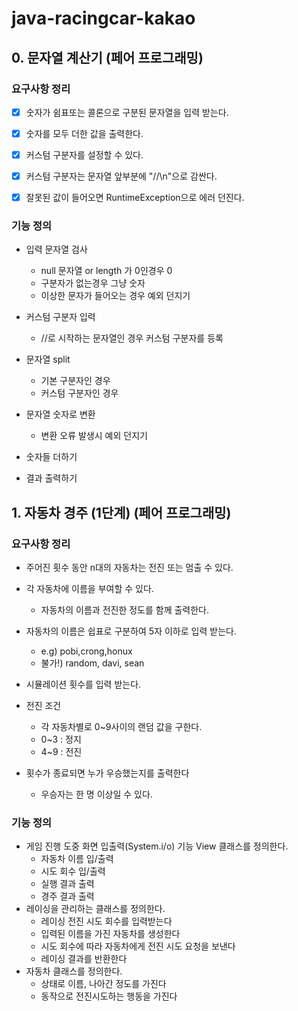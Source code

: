 # java-racingcar-kakao



## 0. 문자열 계산기 (페어 프로그래밍)

### 요구사항 정리

- [x] 숫자가 쉼표또는 콜론으로 구분된 문자열을 입력 받는다.
- [x] 숫자를 모두 더한 값을 출력한다.
- [x] 커스텀 구분자를 설정할 수 있다.
- [x] 커스텀 구분자는 문자열 앞부분에 "//\n"으로 감싼다.
- [x] 잘못된 값이 들어오면 RuntimeException으로 에러 던진다.



### 기능 정의

- 입력 문자열 검사

  - null 문자열 or length 가 0인경우 0
  - 구분자가 없는경우 그냥 숫자
  - 이상한 문자가 들어오는 경우 예외 던지기

- 커스텀 구분자 입력

  - //로 시작하는 문자열인 경우 커스텀 구분자를 등록

- 문자열 split

  - 기본 구분자인 경우
  - 커스텀 구분자인 경우

- 문자열 숫자로 변환

  - 변환 오류 발생시 예외 던지기

- 숫자들 더하기

- 결과 출력하기

  
## 1. 자동차 경주 (1단계) (페어 프로그래밍)


### 요구사항 정리
- 주어진 횟수 동안 n대의 자동차는 전진 또는 멈출 수 있다.

- 각 자동차에 이름을 부여할 수 있다.

  - 자동차의 이름과 전진한 정도를 함께 출력한다.
  
- 자동차의 이름은 쉽표로 구분하여 5자 이하로 입력 받는다.

  - e.g) pobi,crong,honux
  - 불가!) random, davi, sean

- 시뮬레이션 횟수를 입력 받는다.

- 전진 조건
  - 각 자동차별로 0~9사이의 랜덤 값을 구한다.
  - 0~3 : 정지
  - 4~9 : 전진 

- 횟수가 종료되면 누가 우승했는지를 출력한다
  - 우승자는 한 명 이상일 수 있다.

### 기능 정의

- 게임 진행 도중 화면 입출력(System.i/o) 기능 View 클래스를 정의한다.
  - 자동차 이름 입/출력
  - 시도 회수 입/출력
  - 실행 결과 출력
  - 경주 결과 출력
- 레이싱을 관리하는 클래스를 정의한다.
  - 레이싱 전진 시도 회수를 입력받는다
  - 입력된 이름을 가진 자동차를 생성한다
  - 시도 회수에 따라 자동차에게 전진 시도 요청을 보낸다
  - 레이싱 결과를 반환한다
- 자동차 클래스를 정의한다.
  - 상태로 이름, 나아간 정도를 가진다
  - 동작으로 전진시도하는 행동을 가진다
